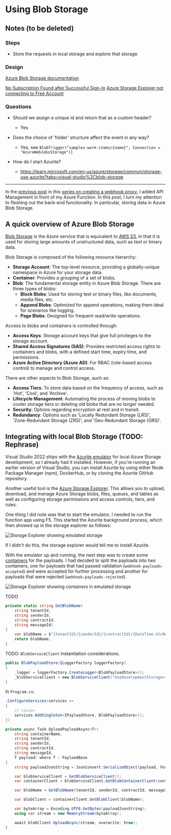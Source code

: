 # Using Blob Storage

## Notes (to be deleted)

### Steps

- Store the requests in local storage and explore that storage

### Design

[Azure Blob Storage documentation](https://learn.microsoft.com/en-gb/azure/storage/blobs/)

[No Subscription Found after Successful Sign-In](https://github.com/microsoft/AzureStorageExplorer/issues/5777)
[Azure Storage Explorer not connecting to Free Account](https://learn.microsoft.com/en-us/answers/questions/1121467/azure-storage-explorer-not-connecting-to-free-acco#:~:text=Go%20to%20Accounts%20tab.%20Click%20on%20settings%20icon%20next%20to%20Default%20Directory.%20Click%20Un%2Dfilter)

### Questions

- Should we assign a unique id and return that as a custom header?

  - Yes

- Does the choice of 'folder' structure affect the event in any way?

  - Yes, see `BlobTrigger("samples-work-items/{name}", Connection = "AzureWebJobsStorage")]`

- How do I start Azurite?

  - <https://learn.microsoft.com/en-us/azure/storage/common/storage-use-azurite?tabs=visual-studio%2Cblob-storage>

---

In the [previous post](TODO) in this [series on creating a webhook proxy](TODO), I added API Management in front of my Azure Function. In this post, I turn my attention to fleshing out the back-end functionality. In particular, storing data in Azure Blob Storage.

## A quick overview of Azure Blob Storage

[Blob Storage](TODO) is the Azure service that is equivalent to [AWS S3](TODO), in that it is used for storing large amounts of unstructured data, such as text or binary data.

Blob Storage is composed of the following resource hierarchy:

- **Storage Account**: The top-level resource, providing a globally-unique namespace in Azure for your storage data.
- **Container**: Provides a grouping of a set of blobs.
- **Blob**: The fundamental storage entity in Azure Blob Storage. There are three types of blobs:
  - **Block Blobs**: Used for storing text or binary files, like documents, media files, etc.
  - **Append Blobs**: Optimized for append operations, making them ideal for scenarios like logging.
  - **Page Blobs**: Designed for frequent read/write operations.

Access to blobs and containers is controlled through:

- **Access Keys**: Storage account keys that give full privileges to the storage account.
- **Shared Access Signatures (SAS)**: Provides restricted access rights to containers and blobs, with a defined start time, expiry time, and permissions.
- **Azure Active Directory (Azure AD)**: For RBAC (role-based access control) to manage and control access.

There are other aspects to Blob Storage, such as:

- **Access Tiers**: To store data based on the frequency of access, such as 'Hot', 'Cool', and 'Archive'.
- **Lifecycle Management**: Automating the process of moving blobs to cooler storage tiers or deleting old blobs that are no longer needed.
- **Security**: Options regarding encryption at rest and in transit.
- **Redundancy**: Options such as 'Locally Redundant Storage (LRS)', 'Zone-Redundant Storage (ZRS)', and 'Geo-Redundant Storage (GRS)'.

## Integrating with local Blob Storage (TODO: Rephrase)

Visual Studio 2022 ships with the [Azurite emulator](https://learn.microsoft.com/en-us/azure/storage/common/storage-use-azurite?tabs=visual-studio%2Cblob-storage) for local Azure Storage development, so I already had it installed. However, if you're running an earlier version of Visual Studio, you can install Azurite by using either Node Package Manager (npm), DockerHub, or by cloning the Azurite GitHub repository.

Another useful tool is the [Azure Storage Explorer](https://azure.microsoft.com/en-us/products/storage/storage-explorer/). This allows you to upload, download, and manage Azure Storage blobs, files, queues, and tables as well as configuring storage permissions and access controls, tiers, and rules.

One thing I did note was that to start the emulator, I needed to run the function app using F5. This started the Azurite background process, which then showed up in the storage explorer as follows:

![Storage Explorer showing emulated storage](https://github.com/andybalham/blog-source-code/blob/master/blog-posts/images/serverless-azure-04-blob-storage/010-storage-viewer-emulated.png?raw=true)

If I didn't do this, the storage explorer would tell me to install Azurite.

With the emulator up and running, the next step was to create some [containers](TODO) for the payloads. I had decided to split the payloads into two containers, one for payloads that had passed validation (`webhook-payloads-accepted`) and were accepted for further processing and another for payloads that were rejected (`webhook-payloads-rejected`).

![Storage Explorer showing containers in emulated storage](https://github.com/andybalham/blog-source-code/blob/master/blog-posts/images/serverless-azure-04-blob-storage/010-storage-viewer-emulated-containers.png?raw=true)

TODO

```csharp
private static string GetBlobName(
    string tenantId,
    string senderId,
    string contractId,
    string messageId)
{
    var blobName = $"{tenantId}/{senderId}/{contractId}/{DateTime.UtcNow:yyyy-MM-dd}/{messageId}.json";
    return blobName;
}
```

TODO: `BlobServiceClient` instantiation considerations.

```csharp
public BlobPayloadStore(ILoggerFactory loggerFactory)
{
    _logger = loggerFactory.CreateLogger<BlobPayloadStore>();
    _blobServiceClient = new BlobServiceClient("UseDevelopmentStorage=true");
}
```

In `Program.cs`:

```csharp
.ConfigureServices(services =>
{
    // <snip>
    services.AddSingleton<IPayloadStore, BlobPayloadStore>();
})
```

```csharp
private async Task UploadPayloadAsync<T>(
    string containerName,
    string tenantId,
    string senderId,
    string contractId,
    string messageId,
    T payload) where T : PayloadBase
{
    string payloadJsonString = JsonConvert.SerializeObject(payload, Formatting.Indented);

    var blobServiceClient = GetBlobServiceClient();
    var containerClient = blobServiceClient.GetBlobContainerClient(containerName);

    var blobName = GetBlobName(tenantId, senderId, contractId, messageId);

    var blobClient = containerClient.GetBlobClient(blobName);

    var byteArray = Encoding.UTF8.GetBytes(payloadJsonString);
    using var stream = new MemoryStream(byteArray);

    await blobClient.UploadAsync(stream, overwrite: true);
}
```
